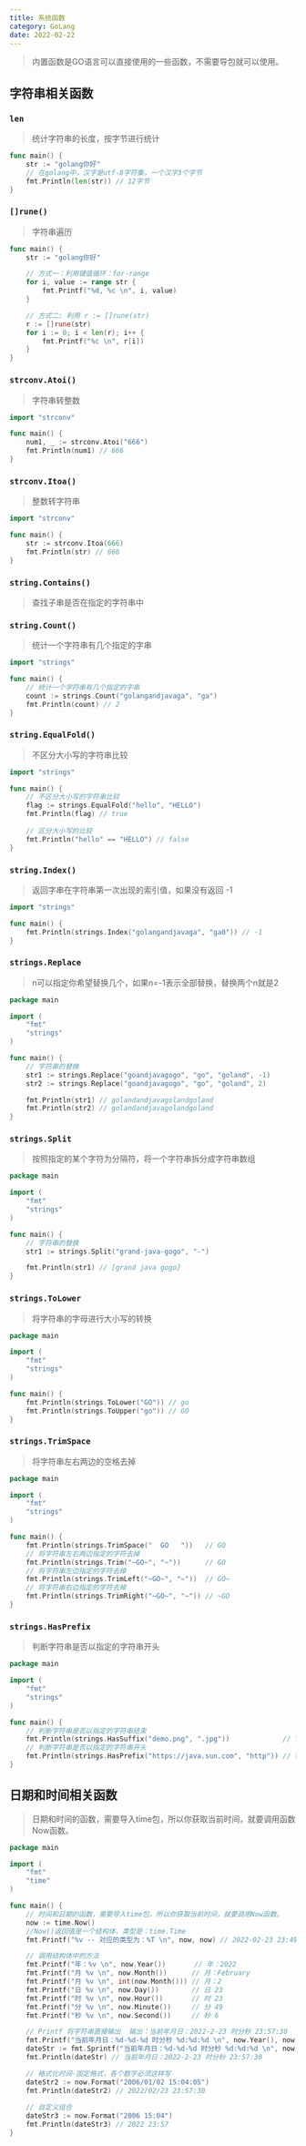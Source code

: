 ```yaml
---
title: 系统函数
category: GoLang
date: 2022-02-22
---
```


> 内置函数是GO语言可以直接使用的一些函数，不需要导包就可以使用。

## 字符串相关函数

### `len`

> 统计字符串的长度，按字节进行统计

```go
func main() {
	str := "golang你好"
	// 在golang中，汉字是utf-8字符集，一个汉字3个字节
	fmt.Println(len(str)) // 12字节
}
```

### `[]rune()`

> 字符串遍历

```go
func main() {
	str := "golang你好"

	// 方式一：利用键值循环：for-range
	for i, value := range str {
		fmt.Printf("%d, %c \n", i, value)
	}

	// 方式二: 利用 r := []rune(str)
	r := []rune(str)
	for i := 0; i < len(r); i++ {
		fmt.Printf("%c \n", r[i])
	}
}
```

### `strconv.Atoi()`

> 字符串转整数

```go
import "strconv"

func main() {
	num1, _ := strconv.Atoi("666")
	fmt.Println(num1) // 666
}
```

### `strconv.Itoa()`

> 整数转字符串

```go
import "strconv"

func main() {
	str := strconv.Itoa(666)
	fmt.Println(str) // 666
}
```

### `string.Contains()`

> 查找子串是否在指定的字符串中

### `string.Count()`

> 统计一个字符串有几个指定的字串

```go
import "strings"

func main() {
	// 统计一个字符串有几个指定的字串
	count := strings.Count("golangandjavaga", "ga")
	fmt.Println(count) // 2
}
```

### `string.EqualFold()`

> 不区分大小写的字符串比较

```go
import "strings"

func main() {
	// 不区分大小写的字符串比较
	flag := strings.EqualFold("hello", "HELLO")
	fmt.Println(flag) // true
    
    // 区分大小写的比较
    fmt.Println("hello" == "HELLO") // false
}
```

### `string.Index()`

> 返回字串在字符串第一次出现的索引值，如果没有返回 -1

```go
import "strings"

func main() {
	fmt.Println(strings.Index("golangandjavaga", "ga0")) // -1
}
```

### `strings.Replace`

> n可以指定你希望替换几个，如果n=-1表示全部替换，替换两个n就是2

```go
package main

import (
	"fmt"
	"strings"
)

func main() {
	// 字符串的替换
	str1 := strings.Replace("goandjavagogo", "go", "goland", -1)
	str2 := strings.Replace("goandjavagogo", "go", "goland", 2)

	fmt.Println(str1) // golandandjavagolandgoland
	fmt.Println(str2) // golandandjavagolandgoland
}
```

### `strings.Split`

> 按照指定的某个字符为分隔符，将一个字符串拆分成字符串数组

```go
package main

import (
	"fmt"
	"strings"
)

func main() {
	// 字符串的替换
	str1 := strings.Split("grand-java-gogo", "-")

	fmt.Println(str1) // [grand java gogo]
}
```

### `strings.ToLower`

> 将字符串的字母进行大小写的转换

```go
package main

import (
	"fmt"
	"strings"
)

func main() {
	fmt.Println(strings.ToLower("GO")) // go
	fmt.Println(strings.ToUpper("go")) // GO
}
```

### `strings.TrimSpace`

> 将字符串左右两边的空格去掉

```go
package main

import (
	"fmt"
	"strings"
)

func main() {
	fmt.Println(strings.TrimSpace("  GO   "))   // GO
    // 将字符串左右两边指定的字符去掉
	fmt.Println(strings.Trim("~GO~", "~"))      // GO
    // 将字符串左边指定的字符去掉
	fmt.Println(strings.TrimLeft("~GO~", "~"))  // GO~
    // 将字符串右边指定的字符去掉
	fmt.Println(strings.TrimRight("~GO~", "~")) // ~GO
}
```

### `strings.HasPrefix`

> 判断字符串是否以指定的字符串开头

```go
package main

import (
	"fmt"
	"strings"
)

func main() {
    // 判断字符串是否以指定的字符串结束
	fmt.Println(strings.HasSuffix("demo.png", ".jpg"))             // false
    // 判断字符串是否以指定的字符串开头
	fmt.Println(strings.HasPrefix("https://java.sun.com", "http")) // true
}
```

## 日期和时间相关函数

> 日期和时间的函数，需要导入time包，所以你获取当前时间，就要调用函数Now函数。

```go
package main

import (
	"fmt"
	"time"
)

func main() {
	// 时间和日期的函数，需要导入time包，所以你获取当前时间，就要调用Now函数。
	now := time.Now()
	//Now()返回值是一个结构体，类型是：time.Time
	fmt.Printf("%v -- 对应的类型为：%T \n", now, now) // 2022-02-23 23:49:06.5122042 +0800 CST m=+0.006686301 -- 对应的类型为：time.Time

	// 调用结构体中的方法
	fmt.Printf("年：%v \n", now.Year())       // 年：2022
	fmt.Printf("月 %v \n", now.Month())      // 月：February
	fmt.Printf("月 %v \n", int(now.Month())) // 月：2
	fmt.Printf("日 %v \n", now.Day())        // 日 23
	fmt.Printf("时 %v \n", now.Hour())       // 时 23
	fmt.Printf("分 %v \n", now.Minute())     // 分 49
	fmt.Printf("秒 %v \n", now.Second())     // 秒 6

	// Printf 将字符串直接输出  输出：当前年月日：2022-2-23 时分秒 23:57:30
	fmt.Printf("当前年月日：%d-%d-%d 时分秒 %d:%d:%d \n", now.Year(), now.Month(), now.Day(), now.Hour(), now.Minute(), now.Second())
	dateStr := fmt.Sprintf("当前年月日：%d-%d-%d 时分秒 %d:%d:%d \n", now.Year(), now.Month(), now.Day(), now.Hour(), now.Minute(), now.Second())
	fmt.Println(dateStr) // 当前年月日：2022-2-23 时分秒 23:57:30

	// 格式化时间-固定格式，各个数字必须这样写
	dateStr2 := now.Format("2006/01/02 15:04:05")
	fmt.Println(dateStr2) // 2022/02/23 23:57:30
	
	// 自定义组合
	dateStr3 := now.Format("2006 15:04")
	fmt.Println(dateStr3) // 2022 23:57
}
```


